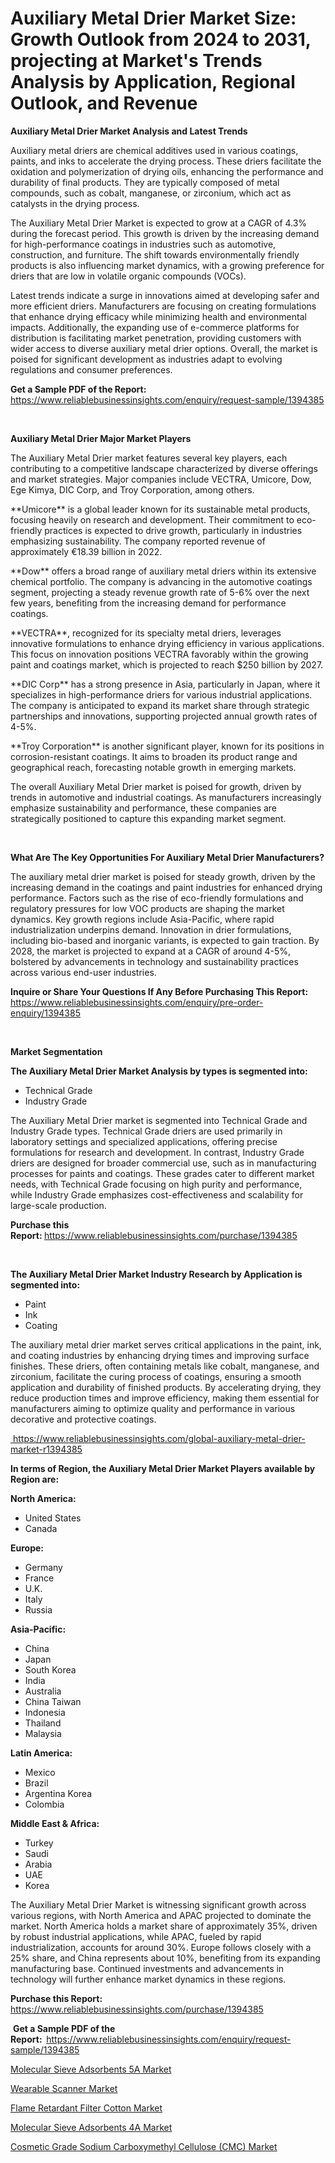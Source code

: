 <p><h1>Auxiliary Metal Drier Market Size: Growth Outlook from 2024 to 2031, projecting at Market's Trends Analysis by Application, Regional Outlook, and Revenue</h1></p><p><strong>Auxiliary Metal Drier Market Analysis and Latest Trends</strong></p>
<p><p>Auxiliary metal driers are chemical additives used in various coatings, paints, and inks to accelerate the drying process. These driers facilitate the oxidation and polymerization of drying oils, enhancing the performance and durability of final products. They are typically composed of metal compounds, such as cobalt, manganese, or zirconium, which act as catalysts in the drying process.</p><p>The Auxiliary Metal Drier Market is expected to grow at a CAGR of 4.3% during the forecast period. This growth is driven by the increasing demand for high-performance coatings in industries such as automotive, construction, and furniture. The shift towards environmentally friendly products is also influencing market dynamics, with a growing preference for driers that are low in volatile organic compounds (VOCs). </p><p>Latest trends indicate a surge in innovations aimed at developing safer and more efficient driers. Manufacturers are focusing on creating formulations that enhance drying efficacy while minimizing health and environmental impacts. Additionally, the expanding use of e-commerce platforms for distribution is facilitating market penetration, providing customers with wider access to diverse auxiliary metal drier options. Overall, the market is poised for significant development as industries adapt to evolving regulations and consumer preferences.</p></p>
<p><strong>Get a Sample PDF of the Report:&nbsp;</strong> <a href="https://www.reliablebusinessinsights.com/enquiry/request-sample/1394385">https://www.reliablebusinessinsights.com/enquiry/request-sample/1394385</a></p>
<p>&nbsp;</p>
<p><strong>Auxiliary Metal Drier Major Market Players</strong></p>
<p><p>The Auxiliary Metal Drier market features several key players, each contributing to a competitive landscape characterized by diverse offerings and market strategies. Major companies include VECTRA, Umicore, Dow, Ege Kimya, DIC Corp, and Troy Corporation, among others.</p><p>**Umicore** is a global leader known for its sustainable metal products, focusing heavily on research and development. Their commitment to eco-friendly practices is expected to drive growth, particularly in industries emphasizing sustainability. The company reported revenue of approximately €18.39 billion in 2022.</p><p>**Dow** offers a broad range of auxiliary metal driers within its extensive chemical portfolio. The company is advancing in the automotive coatings segment, projecting a steady revenue growth rate of 5-6% over the next few years, benefiting from the increasing demand for performance coatings.</p><p>**VECTRA**, recognized for its specialty metal driers, leverages innovative formulations to enhance drying efficiency in various applications. This focus on innovation positions VECTRA favorably within the growing paint and coatings market, which is projected to reach $250 billion by 2027.</p><p>**DIC Corp** has a strong presence in Asia, particularly in Japan, where it specializes in high-performance driers for various industrial applications. The company is anticipated to expand its market share through strategic partnerships and innovations, supporting projected annual growth rates of 4-5%.</p><p>**Troy Corporation** is another significant player, known for its positions in corrosion-resistant coatings. It aims to broaden its product range and geographical reach, forecasting notable growth in emerging markets.</p><p>The overall Auxiliary Metal Drier market is poised for growth, driven by trends in automotive and industrial coatings. As manufacturers increasingly emphasize sustainability and performance, these companies are strategically positioned to capture this expanding market segment.</p></p>
<p>&nbsp;</p>
<p><strong>What Are The Key Opportunities For Auxiliary Metal Drier Manufacturers?</strong></p>
<p><p>The auxiliary metal drier market is poised for steady growth, driven by the increasing demand in the coatings and paint industries for enhanced drying performance. Factors such as the rise of eco-friendly formulations and regulatory pressures for low VOC products are shaping the market dynamics. Key growth regions include Asia-Pacific, where rapid industrialization underpins demand. Innovation in drier formulations, including bio-based and inorganic variants, is expected to gain traction. By 2028, the market is projected to expand at a CAGR of around 4-5%, bolstered by advancements in technology and sustainability practices across various end-user industries.</p></p>
<p><strong>Inquire or Share Your Questions If Any Before Purchasing This Report:</strong> <a href="https://www.reliablebusinessinsights.com/enquiry/pre-order-enquiry/1394385">https://www.reliablebusinessinsights.com/enquiry/pre-order-enquiry/1394385</a></p>
<p>&nbsp;</p>
<p><strong>Market Segmentation</strong></p>
<p><strong>The Auxiliary Metal Drier Market Analysis by types is segmented into:</strong></p>
<p><ul><li>Technical Grade</li><li>Industry Grade</li></ul></p>
<p><p>The Auxiliary Metal Drier market is segmented into Technical Grade and Industry Grade types. Technical Grade driers are used primarily in laboratory settings and specialized applications, offering precise formulations for research and development. In contrast, Industry Grade driers are designed for broader commercial use, such as in manufacturing processes for paints and coatings. These grades cater to different market needs, with Technical Grade focusing on high purity and performance, while Industry Grade emphasizes cost-effectiveness and scalability for large-scale production.</p></p>
<p><strong>Purchase this Report:&nbsp;</strong><a href="https://www.reliablebusinessinsights.com/purchase/1394385">https://www.reliablebusinessinsights.com/purchase/1394385</a></p>
<p>&nbsp;</p>
<p><strong>The Auxiliary Metal Drier Market Industry Research by Application is segmented into:</strong></p>
<p><ul><li>Paint</li><li>Ink</li><li>Coating</li></ul></p>
<p><p>The auxiliary metal drier market serves critical applications in the paint, ink, and coating industries by enhancing drying times and improving surface finishes. These driers, often containing metals like cobalt, manganese, and zirconium, facilitate the curing process of coatings, ensuring a smooth application and durability of finished products. By accelerating drying, they reduce production times and improve efficiency, making them essential for manufacturers aiming to optimize quality and performance in various decorative and protective coatings.</p></p>
<p><a href="https://www.reliablebusinessinsights.com/global-auxiliary-metal-drier-market-r1394385">&nbsp;https://www.reliablebusinessinsights.com/global-auxiliary-metal-drier-market-r1394385</a></p>
<p><strong>In terms of Region, the Auxiliary Metal Drier Market Players available by Region are:</strong></p>
<p>
    <p> <strong> North America: </strong>
        <ul>
            <li>United States</li>
            <li>Canada</li>
        </ul>
        </p> 
    <p> <strong> Europe: </strong>
        <ul>
            <li>Germany</li>
            <li>France</li>
            <li>U.K.</li>
            <li>Italy</li>
            <li>Russia</li>
        </ul>
        </p> 
    <p> <strong> Asia-Pacific: </strong>
        <ul>
            <li>China</li>
            <li>Japan</li>
            <li>South Korea</li>
            <li>India</li>
            <li>Australia</li>
            <li>China Taiwan</li>
            <li>Indonesia</li>
            <li>Thailand</li>
            <li>Malaysia</li>
        </ul>
        </p> 
    <p> <strong> Latin America: </strong>
        <ul>
            <li>Mexico</li>
            <li>Brazil</li>
            <li>Argentina Korea</li>
            <li>Colombia</li>
        </ul>
        </p> 
    <p> <strong> Middle East & Africa: </strong>
        <ul>
            <li>Turkey</li>
            <li>Saudi</li>
            <li>Arabia</li>
            <li>UAE</li>
            <li>Korea</li>
        </ul>
    </p>
    </p>
<p><p>The Auxiliary Metal Drier Market is witnessing significant growth across various regions, with North America and APAC projected to dominate the market. North America holds a market share of approximately 35%, driven by robust industrial applications, while APAC, fueled by rapid industrialization, accounts for around 30%. Europe follows closely with a 25% share, and China represents about 10%, benefiting from its expanding manufacturing base. Continued investments and advancements in technology will further enhance market dynamics in these regions.</p></p>
<p><strong>Purchase this Report: </strong><a href="https://www.reliablebusinessinsights.com/purchase/1394385">https://www.reliablebusinessinsights.com/purchase/1394385</a></p>
<p>&nbsp;<strong>Get a Sample PDF of the Report:&nbsp;&nbsp;</strong><a href="https://www.reliablebusinessinsights.com/enquiry/request-sample/1394385">https://www.reliablebusinessinsights.com/enquiry/request-sample/1394385</a></p>
<p><strong></strong></p>
<p><p><a href="https://github.com/aiko92han/Market-Research-Report-List-1/blob/main/molecular-sieve-adsorbents-5a-market.md">Molecular Sieve Adsorbents 5A Market</a></p><p><a href="https://www.linkedin.com/pulse/wearable-scanner-market-global-insights-regional-analysis-2024-9elue?trackingId=v5x7Sn1eRkmmoA3tnJ85jQ%3D%3D">Wearable Scanner Market</a></p><p><a href="https://issuu.com/reportprime-2/docs/flame-retardant-filter-cotton-marke_1c74be65e331ab">Flame Retardant Filter Cotton Market</a></p><p><a href="https://github.com/GraceTurner587/Market-Research-Report-List-1/blob/main/molecular-sieve-adsorbents-4a-market.md">Molecular Sieve Adsorbents 4A Market</a></p><p><a href="https://issuu.com/reportprime-2/docs/cosmetic-grade-sodium-carboxymethyl_a18c22bef10c94">Cosmetic Grade Sodium Carboxymethyl Cellulose (CMC) Market</a></p></p>